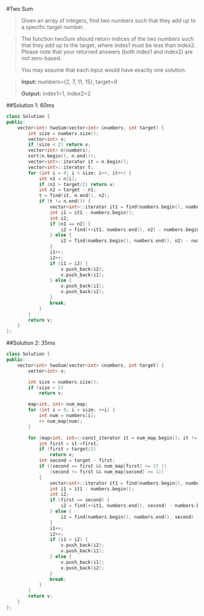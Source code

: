 #Two Sum
>Given an array of integers, find two numbers such that they add up to a specific target number.

>The function twoSum should return indices of the two numbers such that they add up to the target, where index1 must be less than index2. Please note that your returned answers (both index1 and index2) are not zero-based.

>You may assume that each input would have exactly one solution.

>**Input:** numbers={2, 7, 11, 15}, target=9
>
>**Output:** index1=1, index2=2

##Solution 1: 60ms
```C++
class Solution {
public:
    vector<int> twoSum(vector<int> &numbers, int target) {
        int size = numbers.size();
        vector<int> v;
        if (size < 2) return v;
        vector<int> n(numbers);
        sort(n.begin(), n.end());
        vector<int>::iterator it = n.begin();
        vector<int>::iterator t;
        for (int i = 0; i < size; i++, it++) {
            int n1 = n[i];
            if (n1 > target/2) return v;
            int n2 = target - n1;
            t = find(it, n.end(), n2);
            if (t != n.end()) {
                vector<int>::iterator it1 = find(numbers.begin(), numbers.end(), n1);
                int i1 = it1 - numbers.begin();
                int i2;
                if (n1 == n2) {
                    i2 = find(++it1, numbers.end(), n2) - numbers.begin();
                } else {
                    i2 = find(numbers.begin(), numbers.end(), n2) - numbers.begin();
                }
                i1++;
                i2++;
                if (i1 > i2) {
                    v.push_back(i2);
                    v.push_back(i1);
                } else {
                    v.push_back(i1);
                    v.push_back(i2);
                }
                break;
            }
        }
        return v;
    }
};
```

##Solution 2: 35ms
```C++
class Solution {
public:
    vector<int> twoSum(vector<int> &numbers, int target) {
        vector<int> v;

        int size = numbers.size();
        if (size < 2)
            return v;

        map<int, int> num_map;
        for (int i = 0; i < size; ++i) {
            int num = numbers[i];
            ++ num_map[num];
        }

        for (map<int, int>::const_iterator it = num_map.begin(); it != num_map.end(); ++it) {
            int first = it->first;
            if (first > target/2)
                return v;
            int second = target - first;
            if ((second == first && num_map[first] >= 2) ||
                (second != first && num_map[second] >= 1))
            {
                vector<int>::iterator it1 = find(numbers.begin(), numbers.end(), first);
                int i1 = it1 - numbers.begin();
                int i2;
                if (first == second) {
                    i2 = find(++it1, numbers.end(), second) - numbers.begin();
                } else {
                    i2 = find(numbers.begin(), numbers.end(), second) - numbers.begin();
                }
                i1++;
                i2++;
                if (i1 > i2) {
                    v.push_back(i2);
                    v.push_back(i1);
                } else {
                    v.push_back(i1);
                    v.push_back(i2);
                }
                break;
            }
        }
        return v;
    }
};
```